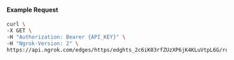 <!-- Code generated for API Clients. DO NOT EDIT. -->

#### Example Request

```bash
curl \
-X GET \
-H "Authorization: Bearer {API_KEY}" \
-H "Ngrok-Version: 2" \
https://api.ngrok.com/edges/https/edghts_2c6iK03rfZUzXP6jK4KLuVtpL6G/routes/edghtsrt_2c6iJvN44JGnyE5Kkmw8KcbDRiF/user_agent_filter
```
